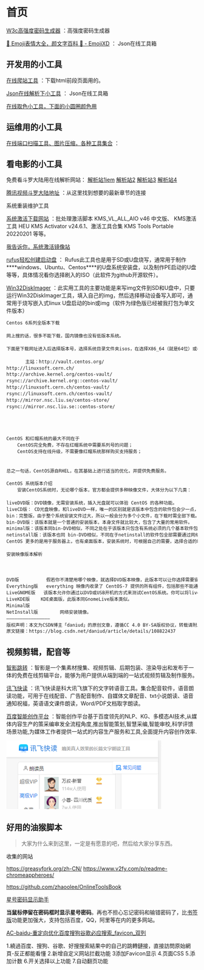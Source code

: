 # 首页



 [W3c高强度密码生成器](https://www.w3cschool.cn/tools/index?name=CreateStrongPassword) ：高强度密码生成器

 [🤣 Emoji表情大全，颜文字百科 💌 - EmojiXD](https://emojixd.com/) ： Json在线工具箱



## 开发用的小工具

 [在线爬站工具](https://bazhan.wang/history) ：下载html前段页面用的。

 [Json在线解析下小工具](https://www.sojson.com/) ： Json在线工具箱

[在线取色小工具，下面的小圆圈颜色用](https://link.fobshanghai.com/rgbcolor.htm) 

## 运维用的小工具

 [在线端口扫描工具、图片压缩，各种工具集合](https://www.qtool.net/port) ：

## 看电影的小工具

免费看斗罗大陆用在线解析网站： [解析站1iem](https://www.iembuy.com/)   [解析站2](https://v.ctrlqq.com/)   [解析站3](http://tv.hzwdd.cn/)  [解析站4](http://www.cjw123.com/jx/)

 [腾讯视频斗罗大陆地址](https://m.v.qq.com/search.html?keyWord=%E6%96%97%E7%BD%97%E5%A4%A7%E9%99%86) ：从这里找到想要的最新章节的连接

系统重装维护工具

 [系统激活下载网站](http://www.aichunjing.com/jhgj1/) ：批处理激活脚本 KMS_VL_ALL_AIO v46 中文版、 KMS激活工具 HEU KMS Activator v24.6.1、激活工具合集 KMS Tools Portable 20220201  等等。

 [我告诉你，系统激活镜像站](https://msdn.itellyou.cn/) 

 [rufus轻松创建启动盘](http://rufus.ie/zh/) ： Rufus此工具也是用于SD或U盘烧写，通常用于制作***\*windows、Ubuntu、Centos\****的U盘系统安装盘，以及制作PE启动的U盘等等，具体情况看你选择刷入的ISO（此软件为github开源软件）。

[Win32DiskImager](https://win32diskimager.org/) ：此实用工具的主要功能是来写img文件到SD和U盘中，只要运行Win32DiskImager工具，填入自己的img，然后选择移动设备写入即可，通常用于烧写嵌入式linux U盘启动的bin或img（软件为绿色版已经被我打包为单文件版本）

```tex
Centos 6系列全版本下载

网上搜的话，很多不能下载，国内镜像也没有低版本系统。

下面是下载网址进入后选择版本号，选择系统目录文件夹isos，在选择X86_64（就是64位）或者i386（就是32位），进入后就看到了，复制到迅雷下载即可。

       主站：http://vault.centos.org/
http://linuxsoft.cern.ch/
http://archive.kernel.org/centos-vault/
rsync://archive.kernel.org::centos-vault/
http://linuxsoft.cern.ch/centos-vault/
rsync://linuxsoft.cern.ch/centos-vault/
http://mirror.nsc.liu.se/centos-store/
rsync://mirror.nsc.liu.se::centos-store/
 

 

CentOS 和红帽系统的最大不同在于
    CentOS完全免费，不存在红帽系统中需要系列号的问题；
    CentOS支持在线升级，不需要像红帽系统那样购买支持服务；
 

总之一句话，CentOS源自RHEL，在其基础上进行适当的优化，并提供免费服务。

CentOS 系统版本介绍
    安装CentOS系统时，无论哪个版本，官方都会提供多种映像文件，大体分为以下几类：

liveDVD版：DVD镜像，无需安装系统，插入光盘就可以体验 CentOS 的各种功能。
liveCD版： CD光盘映像，和liveDVD一样，唯一的区别就是该版本中包含的软件包会少一点，安装系统时使用 U 盘或者CD光盘进行安装。
bin：完整版，由于整个系统安装文件过大，所以一般会分为多个小文件，在下载时需全部下载。
bin-DVD版：该版本就是一个普通的安装版本，本身文件就比较大，包含了大量的常用软件。
minimal版：该版本同bin-DVD相似，不同之处在于该版本只包含有系统必须的几个基本软件包。
netinstall版：该版本也同 bin-DVD相似，不同在于netinstall的软件包全部需要通过网络下载进行安装。
CentOS 更多的是用于服务器上，也有桌面版本，安装系统时，可根据自己的需要，选择合适的映像。

安装映像版本解析

 

DVD版          假若你不清楚用哪个映像，就选择DVD版本映像，此版本可以让你选择需要安装的组件，并包含所有在图像安装界面内可选择的组件。
Everything版   everything 映像内收录了 CentOS-7 提供的所有组件，包括那些不能通过安装程序直接安装的组件。
LiveGNOME版   该版本允许你通过以DVD或USB开机的方式来测试CentOS系统。你可以将live映像上的系统安装到映像，但是此版本会安装live映像内包含的所有的组件。
LiveKDE版    KDE桌面版，此版本同GnomeLive版本类似。
Minimal版
NetInstall版        网络安装镜像。
————————————————
版权声明：本文为CSDN博主「daniud」的原创文章，遵循CC 4.0 BY-SA版权协议，转载请附上原文出处链接及本声明。
原文链接：https://blog.csdn.net/daniud/article/details/108822437
```





## 视频剪辑，配音等

 [智影跳转](https://zenvideo.qq.com/home) ：智影是一个集素材搜集、视频剪辑、后期包装、渲染导出和发布于一体的免费在线剪辑平台，能够为用户提供从端到端的一站式视频剪辑及制作服务。

 [讯飞快读](https://www.ffkuaidu.com/) ：讯飞快读是科大讯飞旗下的文字转语音工具。集合配音软件，语音朗读功能，可用于在线配音、广告配音制作、自媒体文章配音、txt小说朗读、语音通知祝福，英语语文课件朗读，Word/PDF文档取字朗读。

 [百度智能创作平台](https://www.ffkuaidu.com/) ：智能创作平台基于百度领先的NLP、KG、多模态AI技术,从媒体内容生产的策采编审发全流程角度,推出智能策划,智慧采编,智能审校,科学评馈场景功能,为媒体工作者提供一站式的内容生产服务和工具,全面提升内容创作效率.



![image-20220415104918889](index.assets/image-20220415104918889.png)



## 好用的油猴脚本

> 大家为什么来到这里，一定是有愿意的吧，然后给大家分享东西。

收集的网站

https://greasyfork.org/zh-CN/
https://www.v2fy.com/p/readme-chromeappheroes/

https://github.com/zhaoolee/OnlineToolsBook





 [星号密码显示助手](https://www.baiduyun.wiki/tool/install-starpassword.html#) 

**当鼠标停留在密码框时显示星号密码**。再也不担心忘记密码和输错密码了，比[书签版](https://www.baiduyun.wiki/tool/bookmark.html)功能更加强大，支持包括百度，QQ，阿里等在内的更多网站。

 [AC-baidu-重定向优化百度搜狗谷歌必应搜索_favicon_双列](https://greasyfork.org/zh-CN/scripts/14178-ac-baidu-%E9%87%8D%E5%AE%9A%E5%90%91%E4%BC%98%E5%8C%96%E7%99%BE%E5%BA%A6%E6%90%9C%E7%8B%97%E8%B0%B7%E6%AD%8C%E5%BF%85%E5%BA%94%E6%90%9C%E7%B4%A2-favicon-%E5%8F%8C%E5%88%97) 

1.繞過百度、搜狗、谷歌、好搜搜索結果中的自己的跳轉鏈接，直接訪問原始網頁-反正都能看懂 2.新增自定义网站拦截功能 3添加Favicon显示 4.页面CSS 5.添加计数 6.开关选择以上功能 7.自动翻页功能



